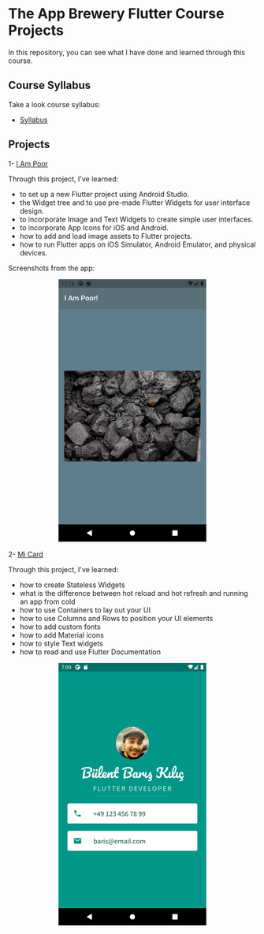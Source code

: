 # The App Brewery Flutter Course Projects
In this repository, you can see what I have done and learned through this course.

## Course Syllabus

Take a look course syllabus:
- [Syllabus](App%20Brewery%20Flutter%20Course%20Syllabus.pdf)

## Projects

1- [I Am Poor](i_am_poor)

Through this project, I've learned:
- to set up a new Flutter project using Android Studio.
- the Widget tree and to use pre-made Flutter Widgets for user interface design.
- to incorporate Image and Text Widgets to create simple user interfaces.
- to incorporate App Icons for iOS and Android.
- how to add and load image assets to Flutter projects.
- how to run Flutter apps on iOS Simulator, Android Emulator, and physical devices.

Screenshots from the app:

<p align="center"><img src="screenshots/i_am_poor_1.png" width="300"></p>

2- [Mi Card](mi_card)

Through this project, I've learned:
- how to create Stateless Widgets
- what is the difference between hot reload and hot refresh and running an app from cold
- how to use Containers to lay out your UI
- how to use Columns and Rows to position your UI elements
- how to add custom fonts
- how to add Material icons
- how to style Text widgets
- how to read and use Flutter Documentation
  
<p align="center"><img src="screenshots/mi_card_1.png" width="300"></p>